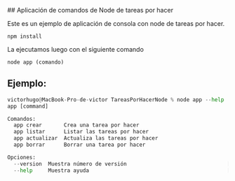 ## Aplicación de comandos de Node de tareas por hacer

Este es un ejemplo de aplicación de consola con node
de tareas por hacer.

```
npm install
```

La ejecutamos luego con el siguiente comando

```
node app (comando)
```


## Ejemplo:

```python
victorhugo@MacBook-Pro-de-victor TareasPorHacerNode % node app --help
app [command]

Comandos:
  app crear       Crea una tarea por hacer
  app listar      Listar las tareas por hacer
  app actualizar  Actualiza las tareas por hacer
  app borrar      Borrar una tarea por hacer

Opciones:
  --version  Muestra número de versión                                [booleano]
  --help     Muestra ayuda                                            [booleano]
```